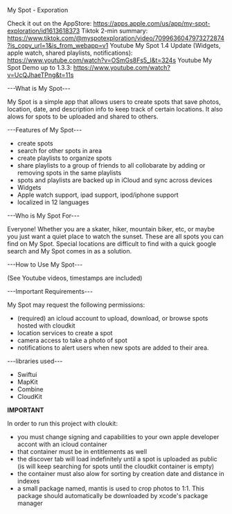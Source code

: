 My Spot - Exporation

Check it out on the AppStore: https://apps.apple.com/us/app/my-spot-exploration/id1613618373
Tiktok 2-min summary: https://www.tiktok.com/@myspotexploration/video/7099636047973272874?is_copy_url=1&is_from_webapp=v1
Youtube My Spot 1.4 Update (Widgets, apple watch, shared playlists, notifications): https://www.youtube.com/watch?v=OSmGs8Fs5_I&t=324s
Youtube My Spot Demo up to 1.3.3: https://www.youtube.com/watch?v=UcQJhaeTPng&t=11s

---What is My Spot---

My Spot is a simple app that allows users to create spots that save photos, location, date, and description info to keep track of certain locations. It also alows for spots to be uploaded and shared to others.

---Features of My Spot---

- create spots
- search for other spots in area
- create playlists to organize spots
- share playlists to a group of friends to all collobarate by adding or removing spots in the same playlists
- spots and playlists are backed up in iCloud and sync across devices
- Widgets
- Apple watch support, ipad support, ipod/iphone support
- localized in 12 languages

---Who is My Spot For---

Everyone! Whether you are a skater, hiker, mountain biker, etc, or maybe you just want a quiet place to watch the sunset. These are all spots you can find on My Spot. Special locations are difficult to find with a quick google search and My Spot comes in as a solution.

---How to Use My Spot---

(See Youtube videos, timestamps are included)

---Important Requirements---

My Spot may request the following permissions:
- (required) an icloud account to upload, download, or browse spots hosted with cloudkit
- location services to create a spot
- camera access to take a photo of spot
- notifications to alert users when new spots are added to their area.

---libraries used---

- Swiftui
- MapKit
- Combine
- CloudKit


******IMPORTANT******

In order to run this project with cloukit:

- you must change signing and capabilities to your own apple developer accont with an icloud container
- that container must be in entitlements as well
- the discover tab will load indefinitely until a spot is uploaded as public (is will keep searching for spots until the cloudkit container is empty) 
- the container must also alow for sorting by creation date and distance in indexes
- a small package named, mantis is used to crop photos to 1:1. This package should automatically be downloaded by xcode's package manager
